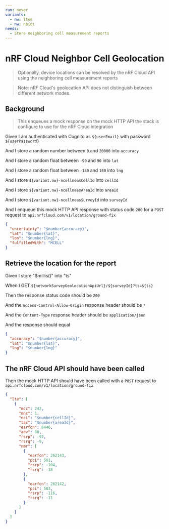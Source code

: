```yaml
---
run: never
variants:
  - nw: ltem
  - nw: nbiot
needs:
  - Store neighboring cell measurement reports
---
```


# nRF Cloud Neighbor Cell Geolocation

> Optionally, device locations can be resolved by the nRF Cloud API using the
> neighboring cell measurement reports

> Note: nRF Cloud's geolocation API does not distinguish between different
> network modes.

## Background

> This enqueues a mock response on the mock HTTP API the stack is configure to
> use for the nRF Cloud integration

Given I am authenticated with Cognito as `${userEmail}` with password
`${userPassword}`

And I store a random number between `0` and `20000` into `accuracy`

And I store a random float between `-90` and `90` into `lat`

And I store a random float between `-180` and `180` into `lng`

And I store `${variant.nw}-ncellmeasCellId` into `cellId`

And I store `${variant.nw}-ncellmeasAreaId` into `areaId`

And I store `${variant.nw}-ncellmeasSurveyId` into `surveyId`

And I enqueue this mock HTTP API response with status code `200` for a `POST`
request to `api.nrfcloud.com/v1/location/ground-fix`

```json
{
  "uncertainty": "$number{accuracy}",
  "lat": "$number{lat}",
  "lon": "$number{lng}",
  "fulfilledWith": "MCELL"
}
```

## Retrieve the location for the report

Given I store "$millis()" into "ts"

When I GET `${networkSurveyGeolocationApiUrl}/${surveyId}?ts=${ts}`

Then the response status code should be `200`

And the `Access-Control-Allow-Origin` response header should be `*`

And the `Content-Type` response header should be `application/json`

And the response should equal

```json
{
  "accuracy": "$number{accuracy}",
  "lat": "$number{lat}",
  "lng": "$number{lng}"
}
```

## The nRF Cloud API should have been called

Then the mock HTTP API should have been called with a `POST` request to
`api.nrfcloud.com/v1/location/ground-fix`

```json
{
  "lte": [
    {
      "mcc": 242,
      "mnc": 1,
      "eci": "$number{cellId}",
      "tac": "$number{areaId}",
      "earfcn": 6446,
      "adv": 80,
      "rsrp": -97,
      "rsrq": -9,
      "nmr": [
        {
          "earfcn": 262143,
          "pci": 501,
          "rsrp": -104,
          "rsrq": -18
        },
        {
          "earfcn": 262142,
          "pci": 503,
          "rsrp": -116,
          "rsrq": -11
        }
      ]
    }
  ]
}
```
